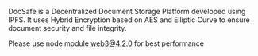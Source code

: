 DocSafe is a Decentralized Document Storage Platform developed using IPFS. 
It uses Hybrid Encryption based on AES and Elliptic Curve to ensure document security and file integrity.

Please use node module web3@4.2.0 for best performance